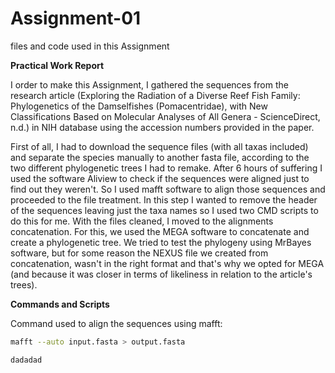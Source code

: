 # Assignment-01
files and code used in this Assignment 

**Practical Work Report**

I order to make this Assignment, I gathered the sequences from the research article (Exploring the Radiation of a Diverse Reef Fish Family: Phylogenetics of the Damselfishes (Pomacentridae), with New Classifications Based on Molecular Analyses of All Genera - ScienceDirect, n.d.) in NIH database using the accession numbers provided in the paper. 

First of all, I had to download the sequence files (with all taxas included) and separate the species manually to another fasta file, according to the two different phylogenetic trees I had to remake. After 6 hours of suffering I used the software Aliview to check if the sequences were aligned just to find out they weren't. So I used mafft software to align those sequences and proceeded to the file treatment. In this step I wanted to remove the header of the sequences leaving just the taxa names so I used two CMD scripts to do this for me. With the files cleaned, I moved to the alignments concatenation. For this, we used the MEGA software to concatenate and create a phylogenetic tree. We tried to test the phylogeny using MrBayes software, but for some reason the NEXUS file we created from concatenation, wasn't in the right format and that's why we opted for MEGA (and because it was closer in terms of likeliness in relation to the article's trees).

**Commands and Scripts**

Command used to align the sequences using mafft:

```bash
mafft --auto input.fasta > output.fasta

dadadad
